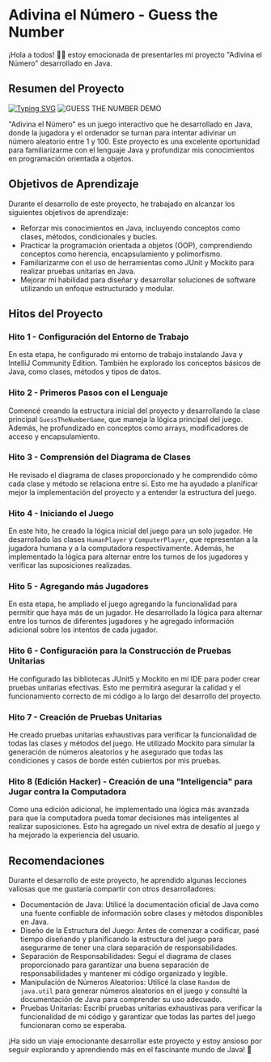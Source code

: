 
# Adivina el Número - Guess the Number

¡Hola a todos! 👋🏼 estoy emocionada de presentarles mi proyecto "Adivina el Número" desarrollado en Java.

## Resumen del Proyecto
[![Typing SVG](https://readme-typing-svg.demolab.com?font=Fira+Code&pause=1000&color=68F31F&random=false&width=435&lines=%F0%9F%8E%AEGuess+the+number+game%F0%9F%8E%AE)](https://git.io/typing-svg)
![GUESS THE NUMBER DEMO](https://firebasestorage.googleapis.com/v0/b/laboratoria-945ea.appspot.com/o/guess-the-number-demo.gif?alt=media)

"Adivina el Número" es un juego interactivo que he desarrollado en Java, donde la jugadora y el ordenador se turnan para intentar adivinar un número aleatorio entre 1 y 100. Este proyecto es una excelente oportunidad para familiarizarme con el lenguaje Java y profundizar mis conocimientos en programación orientada a objetos.

## Objetivos de Aprendizaje

Durante el desarrollo de este proyecto, he trabajado en alcanzar los siguientes objetivos de aprendizaje:

- Reforzar mis conocimientos en Java, incluyendo conceptos como clases, métodos, condicionales y bucles.
- Practicar la programación orientada a objetos (OOP), comprendiendo conceptos como herencia, encapsulamiento y polimorfismo.
- Familiarizarme con el uso de herramientas como JUnit y Mockito para realizar pruebas unitarias en Java.
- Mejorar mi habilidad para diseñar y desarrollar soluciones de software utilizando un enfoque estructurado y modular.

## Hitos del Proyecto

### Hito 1 - Configuración del Entorno de Trabajo

En esta etapa, he configurado mi entorno de trabajo instalando Java y IntelliJ Community Edition. También he explorado los conceptos básicos de Java, como clases, métodos y tipos de datos.

### Hito 2 - Primeros Pasos con el Lenguaje

Comencé creando la estructura inicial del proyecto y desarrollando la clase principal `GuessTheNumberGame`, que maneja la lógica principal del juego. Además, he profundizado en conceptos como arrays, modificadores de acceso y encapsulamiento.

### Hito 3 - Comprensión del Diagrama de Clases

He revisado el diagrama de clases proporcionado y he comprendido cómo cada clase y método se relaciona entre sí. Esto me ha ayudado a planificar mejor la implementación del proyecto y a entender la estructura del juego.

### Hito 4 - Iniciando el Juego

En este hito, he creado la lógica inicial del juego para un solo jugador. He desarrollado las clases `HumanPlayer` y `ComputerPlayer`, que representan a la jugadora humana y a la computadora respectivamente. Además, he implementado la lógica para alternar entre los turnos de los jugadores y verificar las suposiciones realizadas.

### Hito 5 - Agregando más Jugadores

En esta etapa, he ampliado el juego agregando la funcionalidad para permitir que haya más de un jugador. He desarrollado la lógica para alternar entre los turnos de diferentes jugadores y he agregado información adicional sobre los intentos de cada jugador.

### Hito 6 - Configuración para la Construcción de Pruebas Unitarias

He configurado las bibliotecas JUnit5 y Mockito en mi IDE para poder crear pruebas unitarias efectivas. Esto me permitirá asegurar la calidad y el funcionamiento correcto de mi código a lo largo del desarrollo del proyecto.

### Hito 7 - Creación de Pruebas Unitarias

He creado pruebas unitarias exhaustivas para verificar la funcionalidad de todas las clases y métodos del juego. He utilizado Mockito para simular la generación de números aleatorios y he asegurado que todas las condiciones y casos de borde estén cubiertos por mis pruebas.

### Hito 8 (Edición Hacker) - Creación de una "Inteligencia" para Jugar contra la Computadora

Como una edición adicional, he implementado una lógica más avanzada para que la computadora pueda tomar decisiones más inteligentes al realizar suposiciones. Esto ha agregado un nivel extra de desafío al juego y ha mejorado la experiencia del usuario.

## Recomendaciones

Durante el desarrollo de este proyecto, he aprendido algunas lecciones valiosas que me gustaría compartir con otros desarrolladores:

- Documentación de Java: Utilicé la documentación oficial de Java como una fuente confiable de información sobre clases y métodos disponibles en Java.
- Diseño de la Estructura del Juego: Antes de comenzar a codificar, pasé tiempo diseñando y planificando la estructura del juego para asegurarme de tener una clara separación de responsabilidades.
- Separación de Responsabilidades: Seguí el diagrama de clases proporcionado para garantizar una buena separación de responsabilidades y mantener mi código organizado y legible.
- Manipulación de Números Aleatorios: Utilicé la clase `Random` de `java.util` para generar números aleatorios en el juego y consulté la documentación de Java para comprender su uso adecuado.
- Pruebas Unitarias: Escribí pruebas unitarias exhaustivas para verificar la funcionalidad de mi código y garantizar que todas las partes del juego funcionaran como se esperaba.

¡Ha sido un viaje emocionante desarrollar este proyecto y estoy ansioso por seguir explorando y aprendiendo más en el fascinante mundo de Java! 🚀